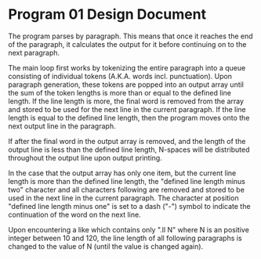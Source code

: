 # Program 01 Design Document

The program parses by paragraph. This means that once it reaches the end of the
paragraph, it calculates the output for it before continuing on to the next
paragraph.

The main loop first works by tokenizing the entire paragraph into a queue
consisting of individual tokens (A.K.A. words incl. punctuation). Upon paragraph
generation, these tokens are popped into an output array until the sum of the
token lengths is more than or equal to the defined line length. If the line
length is more, the final word is removed from the array and stored to be used
for the next line in the current paragraph. If the line length is equal to the
defined line length, then the program moves onto the next output line in the
paragraph.

If after the final word in the output array is removed, and the length of the
output line is less than the defined line length, N-spaces will be distributed
throughout the output line upon output printing.

In the case that the output array has only one item, but the current line length
is more than the defined line length, the "defined line length minus two"
character and all characters following are removed and stored to be used in the
next line in the current paragraph. The character at position "defined line
length minus one" is set to a dash ("-") symbol to indicate the continuation of
the word on the next line.

Upon encountering a like which contains only ".ll N" where N is an positive
integer between 10 and 120, the line length of all following paragraphs is
changed to the value of N (until the value is changed again).
